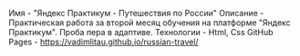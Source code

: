 Имя - "Яндекс Практикум - Путешествия по России"
Описание - Практическая работа за второй месяц обучения на платформе "Яндекс Практикум". Проба пера в адаптиве.
Технологии - Html, Css
GitHub Pages - https://vadimlitau.github.io/russian-travel/
